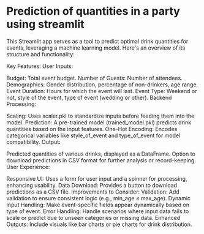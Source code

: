 # Prediction of quantities in a party using streamlit

This Streamlit app serves as a tool to predict optimal drink quantities for events, leveraging a machine learning model. Here's an overview of its structure and functionality:

Key Features:
User Inputs:

Budget: Total event budget.
Number of Guests: Number of attendees.
Demographics: Gender distribution, percentage of non-drinkers, age range.
Event Duration: Hours for which the event will last.
Event Type: Weekend or not, style of the event, type of event (wedding or other).
Backend Processing:

Scaling: Uses scaler.pkl to standardize inputs before feeding them into the model.
Prediction: A pre-trained model (trained_model.pkl) predicts drink quantities based on the input features.
One-Hot Encoding: Encodes categorical variables like style_of_event and type_of_event for model compatibility.
Output:

Predicted quantities of various drinks, displayed as a DataFrame.
Option to download predictions in CSV format for further analysis or record-keeping.
User Experience:

Responsive UI: Uses a form for user input and a spinner for processing, enhancing usability.
Data Download: Provides a button to download predictions as a CSV file.
Improvements to Consider:
Validation: Add validation to ensure consistent logic (e.g., min_age ≤ max_age).
Dynamic Input Handling: Make event-specific fields appear dynamically based on type of event.
Error Handling: Handle scenarios where input data fails to scale or predict due to unseen categories or missing data.
Enhanced Outputs: Include visuals like bar charts or pie charts for drink distribution.
